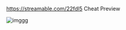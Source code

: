 https://streamable.com/22fdl5 Cheat Preview



![imggg](https://i.postimg.cc/PfD4NBcM/67713-WGy4-MVhv-Pc.jpg)
